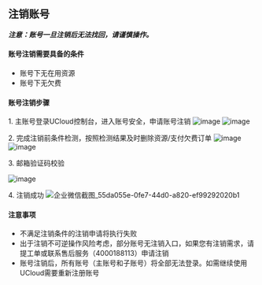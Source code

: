 

## 注销账号

***注意：账号一旦注销后无法找回，请谨慎操作。***

#### 账号注销需要具备的条件

  - 账号下无在用资源
  - 账号下无欠费

#### 账号注销步骤

1\. 主账号登录UCloud控制台，进入账号安全，申请账号注销
![image](https://user-images.githubusercontent.com/107971405/197701503-d09ac68c-ab43-4f4b-9992-2519ba933592.png)
![image](https://user-images.githubusercontent.com/107971405/197701595-c7dfeb0f-37dc-44e7-a993-a6f9ee4358ff.png)


2\. 完成注销前条件检测，按照检测结果及时删除资源/支付欠费订单
![image](https://user-images.githubusercontent.com/107971405/197701783-964bc611-4151-4720-8b04-8c57e7b276d7.png)
![image](https://user-images.githubusercontent.com/107971405/197701808-b5db032a-2c1c-4e47-a25c-cc2b617ca026.png)


3\. 邮箱验证码校验

![image](https://user-images.githubusercontent.com/107971405/197701878-7f8c83de-6652-4fda-8c4f-3a78139fcde3.png)


4\. 注销成功
![企业微信截图_55da055e-0fe7-44d0-a820-ef99292020b1](https://user-images.githubusercontent.com/107971405/197702447-f80fe0c7-b0df-46da-9d83-d4ec69685400.png)


#### 注意事项

  - 不满足注销条件的注销申请将执行失败
  - 出于注销不可逆操作风险考虑，部分账号无注销入口，如果您有注销需求，请提工单或联系售后服务（4000188113）申请注销
  - 账号注销后，所有账号（主账号和子账号）将全部无法登录。如需继续使用UCloud需要重新注册账号
